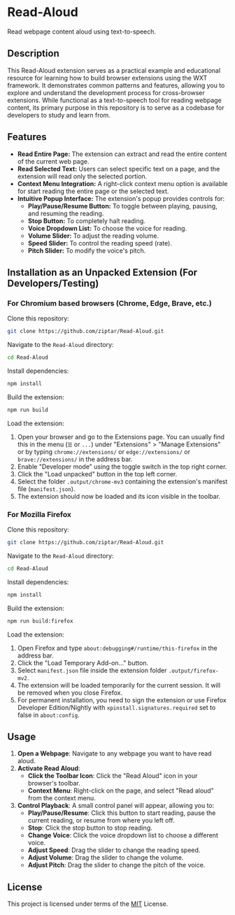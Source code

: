 # Read-Aloud

Read webpage content aloud using text-to-speech.

## Description

This Read-Aloud extension serves as a practical example and educational resource for learning how to build browser extensions using the WXT framework. It demonstrates common patterns and features, allowing you to explore and understand the development process for cross-browser extensions. While functional as a text-to-speech tool for reading webpage content, its primary purpose in this repository is to serve as a codebase for developers to study and learn from.

## Features

* **Read Entire Page:** The extension can extract and read the entire content of the current web page.
* **Read Selected Text:** Users can select specific text on a page, and the extension will read only the selected portion.
* **Context Menu Integration:** A right-click context menu option is available for start reading the entire page or the selected text.
* **Intuitive Popup Interface:** The extension's popup provides controls for:
  * **Play/Pause/Resume Button:** To toggle between playing, pausing, and resuming the reading.
  * **Stop Button:** To completely halt reading.
  * **Voice Dropdown List:** To choose the voice for reading.
  * **Volume Slider:** To adjust the reading volume.
  * **Speed Slider:** To control the reading speed (rate).
  * **Pitch Slider:** To modify the voice's pitch.

## Installation as an Unpacked Extension (For Developers/Testing)

### For Chromium based browsers (Chrome, Edge, Brave, etc.)

Clone this repository:

```bash
git clone https://github.com/ziptar/Read-Aloud.git
```

Navigate to the `Read-Aloud` directory:

```bash
cd Read-Aloud
```

Install dependencies:

```bash
npm install
```

Build the extension:

```bash
npm run build
```

Load the extension:

1. Open your browser and go to the Extensions page. You can usually find this in the menu (`☰` or `...`) under "Extensions" > "Manage Extensions" or by typing `chrome://extensions/` or `edge://extensions/` or `brave://extensions/` in the address bar.
2. Enable "Developer mode" using the toggle switch in the top right corner.
3. Click the "Load unpacked" button in the top left corner.
4. Select the folder `.output/chrome-mv3` containing the extension's manifest file (`manifest.json`).
5. The extension should now be loaded and its icon visible in the toolbar.

### For Mozilla Firefox

Clone this repository:

```bash
git clone https://github.com/ziptar/Read-Aloud.git
```

Navigate to the `Read-Aloud` directory:

```bash
cd Read-Aloud
```

Install dependencies:

```bash
npm install
```

Build the extension:

```bash
npm run build:firefox
```

Load the extension:

1. Open Firefox and type `about:debugging#/runtime/this-firefox` in the address bar.
2. Click the "Load Temporary Add-on..." button.
3. Select `manifest.json` file inside the extension folder `.output/firefox-mv2`.
4. The extension will be loaded temporarily for the current session. It will be removed when you close Firefox.
5. For permanent installation, you need to sign the extension or use Firefox Developer Edition/Nightly with `xpinstall.signatures.required` set to false in `about:config`.

## Usage

1. **Open a Webpage**: Navigate to any webpage you want to have read aloud.
2. **Activate Read Aloud**:
    * **Click the Toolbar Icon**: Click the "Read Aloud" icon in your browser's toolbar.
    * **Context Menu**: Right-click on the page, and select "Read aloud" from the context menu.
3. **Control Playback**: A small control panel will appear, allowing you to:
    * **Play/Pause/Resume**: Click this button to start reading, pause the current reading, or resume from where you left off.
    * **Stop**: Click the stop button to stop reading.
    * **Change Voice**: Click the voice dropdown list to choose a different voice.
    * **Adjust Speed**: Drag the slider to change the reading speed.
    * **Adjust Volume**: Drag the slider to change the volume.
    * **Adjust Pitch**: Drag the slider to change the pitch of the voice.

## License

This project is licensed under terms of the [MIT](LICENSE) License.
